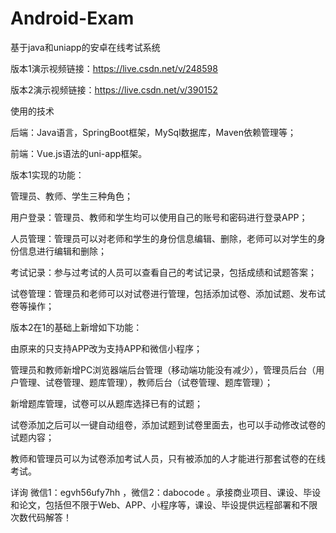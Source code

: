 # Android-Exam
基于java和uniapp的安卓在线考试系统

版本1演示视频链接：https://live.csdn.net/v/248598

版本2演示视频链接：https://live.csdn.net/v/390152

使用的技术

后端：Java语言，SpringBoot框架，MySql数据库，Maven依赖管理等；

前端：Vue.js语法的uni-app框架。

版本1实现的功能：

管理员、教师、学生三种角色；

用户登录：管理员、教师和学生均可以使用自己的账号和密码进行登录APP；

人员管理：管理员可以对老师和学生的身份信息编辑、删除，老师可以对学生的身份信息进行编辑和删除；

考试记录：参与过考试的人员可以查看自己的考试记录，包括成绩和试题答案；

试卷管理：管理员和老师可以对试卷进行管理，包括添加试卷、添加试题、发布试卷等操作；

版本2在1的基础上新增如下功能：

由原来的只支持APP改为支持APP和微信小程序；

管理员和教师新增PC浏览器端后台管理（移动端功能没有减少），管理员后台（用户管理、试卷管理、题库管理），教师后台（试卷管理、题库管理）；

新增题库管理，试卷可以从题库选择已有的试题；

试卷添加之后可以一键自动组卷，添加试题到试卷里面去，也可以手动修改试卷的试题内容；

教师和管理员可以为试卷添加考试人员，只有被添加的人才能进行那套试卷的在线考试。

详询 微信1：egvh56ufy7hh ，微信2：dabocode  。承接商业项目、课设、毕设和论文，包括但不限于Web、APP、小程序等，课设、毕设提供远程部署和不限次数代码解答！
